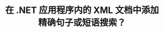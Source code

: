 ---
############################# Static ############################
layout: "auto-gen-gist"
draft: false
path: "zh/search/net/phrase/xml/"
otherformats: PDF DOC DOT DOCX DOCM DOTX DOTM TXT ODT OTT RTF XLS XLT XLSX XLSM XLSB XLTX XLTM XLA XLAM ODS OTS CSV TSV PPT PPS POT PPTX PPTM POTX POTM PPSX PPSM ODP PST OST EML EMLX MSG ONE ZIP XHTML MHTML MD CHM EPUB  FB2 

############################# Head ############################
head_title: "如何在 .NET 应用程序的 XML 文档中添加短语搜索？"
head_description: "GroupDocs.Search .NET API 使软件专业人士能够通过 .NET API 添加短语搜索并在 XML 文档中找到确切的短语或提供的单词序列。"

############################# Header ############################
title: "在 .NET 应用程序内的 XML 文档中添加精确句子或短语搜索？"
description: "GroupDocs.Search .NET API 允许程序员通过短语搜索或 .NET 应用程序中的精确句子搜索来找出 XML 文档中提供的单词序列。 "

######################### Download Button #######################
button:
    enable: true

############################# About ############################
about:
    enable: true
    title: "如何在 .NET 应用程序中使用精确的句子或短语搜索？"
    content: |
       精确句子或短语搜索是一种搜索，它使用户能够搜索出具有精确句子或短语的文档、网络或数据库，其中包含由消费者定义的特定顺序和单词组合。 它是搜索引擎术语中非常常见的术语，允许用户在索引文档的文本中搜索指定单词序列的文档。 GroupDocs.Search for .NET 是一个非常有用的高性能文档和文本搜索 API，它为开发文本搜索和索引应用程序提供了完整的功能，支持一些最常见的文档类型，如 PDF、HTML、Outlook 电子邮件、Microsoft Office Word、 Excel 工作表、PowerPoint 演示文稿、Outlook MSG、PST 等。 它包括对与短语搜索相关的多项功能的支持，例如以文本和对象形式搜索查询、在短语搜索中使用通配符等。 

############################# content ############################
steps:
    enable: true
    block:
    - title_left: "如何通过 .NET 在 XML 文档中执行短语搜索"
      content_left: |
       GroupDocs.Search .NET API 使软件开发人员能够在他们自己的 C# .NET 应用程序中添加短语搜索功能。 下面的 .NET 代码示例演示了如何仅用几行代码在文本和对象中执行短语搜索。

      title_right: "XML 文档中的精确短语搜索"
      content_right: |
         * 首先，您需要指定索引文件夹和文档文件夹的路径。
         * 通过调用 [Index](https://apireference.groupdocs.com/search/net/groupdocs.search/index/constructors/2) 类的实例在指定文件夹中创建索引
         * 通过调用[Search](https://apireference.groupdocs.com/search/net/groupdocs.search/index/methods/search)方法从指定文件夹索引文档
         * 以文本形式搜索词组查询“词组文本”
         * 以对象形式搜索短语“短语文本”
         * 通过调用 [CreateWordQuery](https://apireference.groupdocs.com/search/net/groupdocs.search/searchquery/methods/createwordquery) 方法创建 word1、word2 和创建子查询 3
         * 通过调用 [CreatePhraseSearchQuery](https://apireference.groupdocs.com/search/net/groupdocs.search/searchquery/methods/createphrasesearchquery) 方法组合子查询创建新的搜索查询
         * 开始搜索并显示搜索结果
        
      gisthash: "a5696884acf504acc319ba97465248cd"
      gistfile: "phrase_search_in_text_queries_dotnet.cs"

    - title_left: "通过 .NET 在 XML 文档中搜索通配符短语"
      content_left: |
        GroupDocs.Search for .NET 使软件程序员能够在 C# .NET 应用程序中使用通配符添加短语搜索功能。 以下 .NET 代码示例展示了如何在 C# 应用程序中的 XML 文档中应用通配符短语搜索。
      title_right: "在 XML 文件中应用通配符短语搜索"
      content_right: |
        * 首先，您需要指定索引文件夹和文档文件夹的路径。
        * 通过调用 [Index](https://apireference.groupdocs.com/search/net/groupdocs.search/index/constructors/2) 类的实例在指定文件夹中创建索引
        * 通过调用[Search](https://apireference.groupdocs.com/search/net/groupdocs.search/index/methods/search)方法从指定文件夹索引文档
        * 以文本形式搜索词组查询“词组文本”
        * 以对象形式搜索短语“短语文本”
        * 通过调用 [CreateWordQuery](https://apireference.groupdocs.com/search/net/groupdocs.search/searchquery/methods/createwordquery) 方法创建 word1 和创建子查询 3
        * 通过调用 [CreateWildcardQuery](https://apireference.groupdocs.com/search/net/groupdocs.search.searchquery/createwildcardquery/methods/1) 方法创建通配符2
        * 通过调用 [CreatePhraseSearchQuery](https://apireference.groupdocs.com/search/net/groupdocs.search/searchquery/methods/createphrasesearchquery) 方法组合子查询创建新的搜索查询
        * 开始搜索并显示搜索结果
     
      gisthash: "3ff2bf9f8ba902d8d7ebead67a934654"
      gistfile: "use_wildcards_in_phrase_search_dotnet.cs"
      
    - title_left: "通过 .NET 将短语搜索与其他类型的搜索相结合"
      content_left: |
        GroupDocs.Search .NET 使软件程序员能够将短语搜索与 .NET 应用程序内的其他类型的搜索结合起来。 以下 .NET 代码示例显示了如何应用表示单词和单词中字符的通配符。

      title_right: ".NET API 将短语搜索与其他搜索结合起来"
      content_right: |
        * 首先，您需要指定索引文件夹和文档文件夹的路径。
        * 通过调用 [Index](https://apireference.groupdocs.com/search/net/groupdocs.search/index/constructors/2) 类的实例在指定文件夹中创建索引
        * 通过调用[Search](https://apireference.groupdocs.com/search/net/groupdocs.search/index/methods/search)方法从指定文件夹索引文档
        * 以文本形式搜索词组
        * 以对象形式搜索短语
        * 定义字模式并附加字符串。
        * 通过调用 [CreateWordPatternQuery](https://apireference.groupdocs.com/search/net/groupdocs.search/searchquery/methods/createwordpatternquery) 方法创建 wordPattern1 和创建 word3
        * 通过调用 [CreateWildcardQuery](https://apireference.groupdocs.com/search/net/groupdocs.search.searchquery/createwildcardquery/methods/1) 方法创建通配符2
        * 通过调用 [CreatePhraseSearchQuery](https://apireference.groupdocs.com/search/net/groupdocs.search/searchquery/methods/createphrasesearchquery) 方法组合子查询创建新的搜索查询
        * 开始搜索并显示搜索结果
     
      gisthash: "db5c32ed21237f3e1cd7cdbde0778c29"
      gistfile: "combine_phrase_search_with_others_dotnet.cs"

    - title_left: "系统要求"
      content_left: |
       所有主要平台和操作系统都支持 GroupDocs.Search for .NET。 如需完整的系统要求指南，请在执行以下代码之前访问 [系统要求](https://docs.groupdocs.com/search/net/system-requirements/)，请确保您已安装以下先决条件 系统：
         * 操作系统：Microsoft Windows、Linux、MacOS
         * 开发环境：Visual Studio、Xamarin、MonoDevelop 等
         * 框架：.NET Framework、.NET Standard、.NET Core、Mono
         * 获取最新版本的 GroupDocs.Search 从 [NuGet](https://www.nuget.org/packages/GroupDocs.search/) 搜索 .NET API
        
      title_right: "为什么使用 GroupDocs.Search"
      content_right: |
        * 在内存和磁盘上创建搜索索引。
        * 从文件、流或结构索引的能力。
        * 受密码保护的文档索引支持。
        * 支持合并多个索引。
        * 在搜索索引期间过滤文档。
        * 搜索期间的拼写检查支持。
        * 完全支持混合字符
        * 将不同类型的搜索组合到一个搜索查询中。
        * 简单的单词和正则表达式搜索支持
        * 完全支持搜索查询中的别名替换。

demos:
    enable: true
        

more_formats:
    enable: true


back_to_top:
    enable: true
---